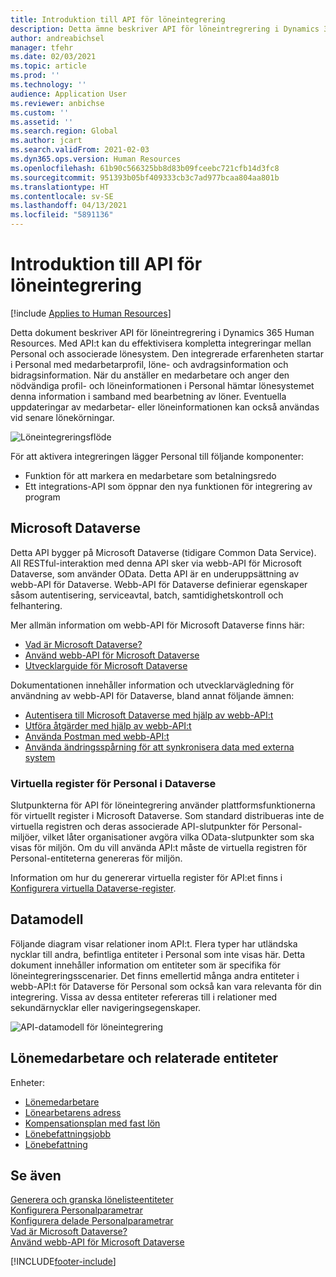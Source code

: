 ```yaml
---
title: Introduktion till API för löneintegrering
description: Detta ämne beskriver API för löneintregrering i Dynamics 365 Human Resources.
author: andreabichsel
manager: tfehr
ms.date: 02/03/2021
ms.topic: article
ms.prod: ''
ms.technology: ''
audience: Application User
ms.reviewer: anbichse
ms.custom: ''
ms.assetid: ''
ms.search.region: Global
ms.author: jcart
ms.search.validFrom: 2021-02-03
ms.dyn365.ops.version: Human Resources
ms.openlocfilehash: 61b90c566325bb8d83b09fceebc721cfb14d3fc8
ms.sourcegitcommit: 951393b05bf409333cb3c7ad977bcaa804aa801b
ms.translationtype: HT
ms.contentlocale: sv-SE
ms.lasthandoff: 04/13/2021
ms.locfileid: "5891136"
---
```

# <a name="payroll-integration-api-introduction"></a>Introduktion till API för löneintegrering

[!include [Applies to Human Resources](../includes/applies-to-hr.md)]

Detta dokument beskriver API för löneintregrering i Dynamics 365 Human Resources. Med API:t kan du effektivisera kompletta integreringar mellan Personal och associerade lönesystem. Den integrerade erfarenheten startar i Personal med medarbetarprofil, löne- och avdragsinformation och bidragsinformation. När du anställer en medarbetare och anger den nödvändiga profil- och löneinformationen i Personal hämtar lönesystemet denna information i samband med bearbetning av löner. Eventuella uppdateringar av medarbetar- eller löneinformationen kan också användas vid senare lönekörningar.

![Löneintegreringsflöde](media/hr-admin-integration-payroll-api-introduction-flow.png)

För att aktivera integreringen lägger Personal till följande komponenter:

- Funktion för att markera en medarbetare som betalningsredo
- Ett integrations-API som öppnar den nya funktionen för integrering av program

## <a name="microsoft-dataverse"></a>Microsoft Dataverse

Detta API bygger på Microsoft Dataverse (tidigare Common Data Service). All RESTful-interaktion med denna API sker via webb-API för Microsoft Dataverse, som använder OData. Detta API är en underuppsättning av webb-API för Dataverse. Webb-API för Dataverse definierar egenskaper såsom autentisering, serviceavtal, batch, samtidighetskontroll och felhantering.

Mer allmän information om webb-API för Microsoft Dataverse finns här:

- [Vad är Microsoft Dataverse?](/powerapps/maker/data-platform/data-platform-intro)
- [Använd webb-API för Microsoft Dataverse](/powerapps/developer/data-platform/webapi/overview)
- [Utvecklarguide för Microsoft Dataverse](/powerapps/developer/data-platform)

Dokumentationen innehåller information och utvecklarvägledning för användning av webb-API för Dataverse, bland annat följande ämnen:

- [Autentisera till Microsoft Dataverse med hjälp av webb-API:t](/powerapps/developer/data-platform/webapi/authenticate-web-api)
- [Utföra åtgärder med hjälp av webb-API:t](/powerapps/developer/data-platform/webapi/perform-operations-web-api)
- [Använda Postman med webb-API:t](/powerapps/developer/data-platform/webapi/use-postman-web-api)
- [Använda ändringsspårning för att synkronisera data med externa system](/powerapps/developer/data-platform/use-change-tracking-synchronize-data-external-systems)

### <a name="virtual-tables-for-human-resources-in-dataverse"></a>Virtuella register för Personal i Dataverse

Slutpunkterna för API för löneintegrering använder plattformsfunktionerna för virtuellt register i Microsoft Dataverse. Som standard distribueras inte de virtuella registren och deras associerade API-slutpunkter för Personal-miljöer, vilket låter organisationer avgöra vilka OData-slutpunkter som ska visas för miljön. Om du vill använda API:t måste de virtuella registren för Personal-entiteterna genereras för miljön.

Information om hur du genererar virtuella register för API:et finns i [Konfigurera virtuella Dataverse-register](./hr-admin-integration-common-data-service-virtual-entities.md).

## <a name="data-model"></a>Datamodell

Följande diagram visar relationer inom API:t. Flera typer har utländska nycklar till andra, befintliga entiteter i Personal som inte visas här. Detta dokument innehåller information om entiteter som är specifika för löneintegreringsscenarier. Det finns emellertid många andra entiteter i webb-API:t för Dataverse för Personal som också kan vara relevanta för din integrering. Vissa av dessa entiteter refereras till i relationer med sekundärnycklar eller navigeringsegenskaper.

![API-datamodell för löneintegrering](media/hr-admin-payroll-api-data-model.png)

## <a name="payroll-employee-and-related-entities"></a>Lönemedarbetare och relaterade entiteter

Enheter:

- [Lönemedarbetare](hr-admin-integration-payroll-api-payroll-employee.md)
- [Lönearbetarens adress](hr-admin-integration-payroll-api-payroll-worker-address.md)
- [Kompensationsplan med fast lön](hr-admin-integration-ats-api-recruiting-request-education.md)
- [Lönebefattningsjobb](hr-admin-integration-payroll-api-payroll-position-job.md)
- [Lönebefattning](hr-admin-integration-payroll-api-payroll-position.md)

## <a name="see-also"></a>Se även

[Generera och granska lönelisteentiteter](hr-admin-integration-payroll-api-generate-review-entities.md)<br>
[Konfigurera Personalparametrar](hr-setup-parameters.md)<br>
[Konfigurera delade Personalparametrar](hr-setup-shared-parameters.md)<br>
[Vad är Microsoft Dataverse?](/powerapps/maker/data-platform/data-platform-intro)<br>
[Använd webb-API för Microsoft Dataverse](/powerapps/developer/data-platform/webapi/overview)<br>

[!INCLUDE[footer-include](../includes/footer-banner.md)]